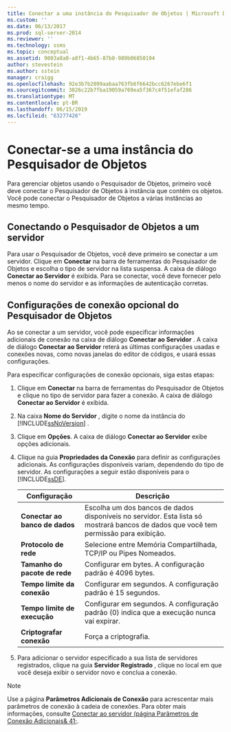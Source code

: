 ```yaml
---
title: Conectar a uma instância do Pesquisador de Objetos | Microsoft Docs
ms.custom: ''
ms.date: 06/13/2017
ms.prod: sql-server-2014
ms.reviewer: ''
ms.technology: ssms
ms.topic: conceptual
ms.assetid: 9803a8a0-a8f1-4b65-87b8-989b06850194
author: stevestein
ms.author: sstein
manager: craigg
ms.openlocfilehash: 92e3b7b2099aabaa763fb6f6642bcc6267ebe6f1
ms.sourcegitcommit: 3026c22b7fba19059a769ea5f367c4f51efaf286
ms.translationtype: MT
ms.contentlocale: pt-BR
ms.lasthandoff: 06/15/2019
ms.locfileid: "63277426"
---
```

# <a name="connect-to-an-instance-from-object-explorer"></a>Conectar-se a uma instância do Pesquisador de Objetos
  Para gerenciar objetos usando o Pesquisador de Objetos, primeiro você deve conectar o Pesquisador de Objetos à instância que contém os objetos. Você pode conectar o Pesquisador de Objetos a várias instâncias ao mesmo tempo.  
  
## <a name="connecting-object-explorer-to-a-server"></a>Conectando o Pesquisador de Objetos a um servidor  
 Para usar o Pesquisador de Objetos, você deve primeiro se conectar a um servidor. Clique em **Conectar** na barra de ferramentas do Pesquisador de Objetos e escolha o tipo de servidor na lista suspensa. A caixa de diálogo **Conectar ao Servidor** é exibida. Para se conectar, você deve fornecer pelo menos o nome do servidor e as informações de autenticação corretas.  
  
## <a name="optional-object-explorer-connection-settings"></a>Configurações de conexão opcional do Pesquisador de Objetos  
 Ao se conectar a um servidor, você pode especificar informações adicionais de conexão na caixa de diálogo **Conectar ao Servidor** . A caixa de diálogo **Conectar ao Servidor** reterá as últimas configurações usadas e conexões novas, como novas janelas do editor de códigos, e usará essas configurações.  
  
 Para especificar configurações de conexão opcionais, siga estas etapas:  
  
1.  Clique em **Conectar** na barra de ferramentas do Pesquisador de Objetos e clique no tipo de servidor para fazer a conexão. A caixa de diálogo **Conectar ao Servidor** é exibida.  
  
2.  Na caixa **Nome do Servidor** , digite o nome da instância do [!INCLUDE[ssNoVersion](../../includes/ssnoversion-md.md)] .  
  
3.  Clique em **Opções**. A caixa de diálogo **Conectar ao Servidor** exibe opções adicionais.  
  
4.  Clique na guia **Propriedades da Conexão** para definir as configurações adicionais. As configurações disponíveis variam, dependendo do tipo de servidor. As configurações a seguir estão disponíveis para o [!INCLUDE[ssDE](../../includes/ssde-md.md)].  
  
    |Configuração|Descrição|  
    |-------------|-----------------|  
    |**Conectar ao banco de dados**|Escolha um dos bancos de dados disponíveis no servidor. Esta lista só mostrará bancos de dados que você tem permissão para exibição.|  
    |**Protocolo de rede**|Selecione entre Memória Compartilhada, TCP/IP ou Pipes Nomeados.|  
    |**Tamanho do pacote de rede**|Configurar em bytes. A configuração padrão é 4096 bytes.|  
    |**Tempo limite da conexão**|Configurar em segundos. A configuração padrão é 15 segundos.|  
    |**Tempo limite de execução**|Configurar em segundos. A configuração padrão (0) indica que a execução nunca vai expirar.|  
    |**Criptografar conexão**|Força a criptografia.|  
  
5.  Para adicionar o servidor especificado a sua lista de servidores registrados, clique na guia **Servidor Registrado** , clique no local em que você deseja exibir o servidor novo e conclua a conexão.  
  
> [!NOTE]  
>  Use a página **Parâmetros Adicionais de Conexão** para acrescentar mais parâmetros de conexão à cadeia de conexões. Para obter mais informações, consulte [Conectar ao servidor &#40;página Parâmetros de Conexão Adicionais& 41;](../../database-engine/connect-to-server-additional-connection-parameters-page.md).  
  
  
